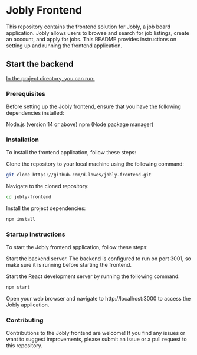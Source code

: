 # Jobly Frontend
This repository contains the frontend solution for Jobly, a job board application. Jobly allows users to browse and search for job listings, create an account, and apply for jobs. This README provides instructions on setting up and running the frontend application.

## Start the backend

[In the project directory, you can run:](https://github.com/d-lowes/jobly-backend)

### Prerequisites
Before setting up the Jobly frontend, ensure that you have the following dependencies installed:

Node.js (version 14 or above)
npm (Node package manager)

### Installation
To install the frontend application, follow these steps:

Clone the repository to your local machine using the following command:

```bash
git clone https://github.com/d-lowes/jobly-frontend.git
```

Navigate to the cloned repository:

```bash
cd jobly-frontend
```

Install the project dependencies:

```bash
npm install
```

### Startup Instructions
To start the Jobly frontend application, follow these steps:

Start the backend server. The backend is configured to run on port 3001, so make sure it is running before starting the frontend.

Start the React development server by running the following command:

```bash
npm start
```

Open your web browser and navigate to http://localhost:3000 to access the Jobly application.

### Contributing
Contributions to the Jobly frontend are welcome! If you find any issues or want to suggest improvements, please submit an issue or a pull request to this repository.
